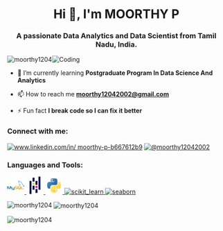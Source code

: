 <h1 align="center">Hi 👋, I'm MOORTHY P</h1>
<h3 align="center">A passionate Data Analytics and Data Scientist from Tamil Nadu, India.</h3>
<img align="right" alt="Coding" width="400"src="https://media2.giphy.com/media/v1.Y2lkPTc5MGI3NjExOGY2ZDFuMW12ajZlaXM3M2s0ZzN0NmRzcWloamUzZzk0N2xiNXRuciZlcD12MV9pbnRlcm5hbF9naWZfYnlfaWQmY3Q9cw/lP8xu5t2DLGG045H8F/giphy.gif">

<p align="left"> <img src="https://komarev.com/ghpvc/?username=moorthy1204&label=Profile%20views&color=0e75b6&style=flat" alt="moorthy1204" /> </p>

- 🌱 I’m currently learning **Postgraduate Program In Data Science And Analytics**

- 📫 How to reach me **moorthy12042002@gmail.com**

- ⚡ Fun fact **I break code so I can fix it better**

<h3 align="left">Connect with me:</h3>
<p align="left">
<a href="https://linkedin.com/in/www.linkedin.com/in/ moorthy-p-b667612b9" target="blank"><img align="center" src="https://raw.githubusercontent.com/rahuldkjain/github-profile-readme-generator/master/src/images/icons/Social/linked-in-alt.svg" alt="www.linkedin.com/in/ moorthy-p-b667612b9" height="30" width="40" /></a>
<a href="https://www.hackerearth.com/@moorthy12042002" target="blank"><img align="center" src="https://raw.githubusercontent.com/rahuldkjain/github-profile-readme-generator/master/src/images/icons/Social/hackerearth.svg" alt="@moorthy12042002" height="30" width="40" /></a>
</p>

<h3 align="left">Languages and Tools:</h3>
<p align="left"> <a href="https://www.mysql.com/" target="_blank" rel="noreferrer"> <img src="https://raw.githubusercontent.com/devicons/devicon/master/icons/mysql/mysql-original-wordmark.svg" alt="mysql" width="40" height="40"/> </a> <a href="https://pandas.pydata.org/" target="_blank" rel="noreferrer"> <img src="https://raw.githubusercontent.com/devicons/devicon/2ae2a900d2f041da66e950e4d48052658d850630/icons/pandas/pandas-original.svg" alt="pandas" width="40" height="40"/> </a> <a href="https://www.python.org" target="_blank" rel="noreferrer"> <img src="https://raw.githubusercontent.com/devicons/devicon/master/icons/python/python-original.svg" alt="python" width="40" height="40"/> </a> <a href="https://scikit-learn.org/" target="_blank" rel="noreferrer"> <img src="https://upload.wikimedia.org/wikipedia/commons/0/05/Scikit_learn_logo_small.svg" alt="scikit_learn" width="40" height="40"/> </a> <a href="https://seaborn.pydata.org/" target="_blank" rel="noreferrer"> <img src="https://seaborn.pydata.org/_images/logo-mark-lightbg.svg" alt="seaborn" width="40" height="40"/> </a> </p>

<p><img align="left" src="https://github-readme-stats.vercel.app/api/top-langs?username=moorthy1204&show_icons=true&locale=en&layout=compact" alt="moorthy1204" /></p>

<p>&nbsp;<img align="center" src="https://github-readme-stats.vercel.app/api?username=moorthy1204&show_icons=true&locale=en" alt="moorthy1204" /></p>

<p><img align="center" src="https://github-readme-streak-stats.herokuapp.com/?user=moorthy1204&" alt="moorthy1204" /></p>


